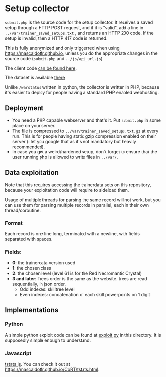 # Setup collector

`submit.php` is the source code for the setup collector. It receives a saved
setup through a HTTP POST request, and if it is "valid", add a line in
`../var/trainer_saved_setups.txt` , and returns an HTTP 200 code. If the setup
is invalid, then a HTTP 417 code is returned.

This is fully anonymized and only triggerred when using
https://mascaldotfr.github.io, unless you do the appropriate changes in the
source code (`submit.php` and `../js/api_url.js`)

The client code [can be found here](https://github.com/mascaldotfr/CoRT/commit/677a0c6cac5f265a5cf7719857bf2db9a1b483e1).

The dataset is available [there](https://hail.thebus.top/var/trainer_saved_setups.txt)

Unlike `/warstatus` written in python, the collector is written in PHP, because
it's easier to deploy for people having a standard PHP enabled webhosting.

## Deployment

- You need a PHP capable webserver and that's it. Put `submit.php` in some place on your server.
- The file is compressed to `../var/trainer_saved_setups.txt.gz` at every run.
  This is for people having static gzip compression enabled on their server (i
  let you google that as it's not mandatory but heavily recommended).
- In case you get a weird/hardened setup, don't forget to ensure that the user running
  php is allowed to write files in `../var/`.

## Data exploitation

Note that this requires accessing the trainerdata sets on this repository,
because your exploitation code will require to sideload them.

Usage of multiple threads for parsing the same record will not work, but you
can use them for parsing multiple records in parallel, each in their own
thread/coroutine.

### Format

Each record is one line long, terminated with a newline, with fields separated
with spaces.

### Fields:

- **0**: the trainerdata version used
- **1**: the chosen class
- **2**: the chosen level (level 61 is for the Red Necromantic Crystal)
- **3 and later**: Trees order is the same as the website. trees are read
                   sequentially, in json order.
    - Odd indexes: skilltree level
    - Even indexes: concatenation of each skill powerpoints on 1 digit

## Implementations

### Python

A simple python exploit code can be found at [exploit.py](exploit.py) in this
directory. It is supposedly simple enough to understand.

### Javascript

[tstats.js](../js/tstats.js). You can check it out at https://mascaldotfr.github.io/CoRT/tstats.html.
